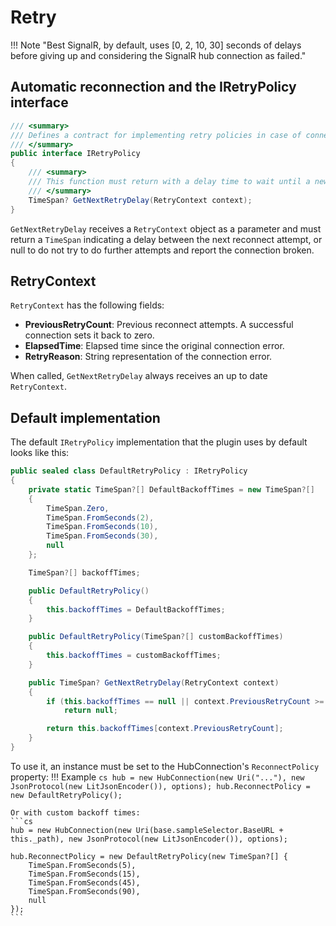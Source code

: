 # Retry

!!! Note "Best SignalR, by default, uses [0, 2, 10, 30] seconds of delays before giving up and considering the SignalR hub connection as failed."

## Automatic reconnection and the IRetryPolicy interface

```cs
/// <summary>
/// Defines a contract for implementing retry policies in case of connection failures.
/// </summary>
public interface IRetryPolicy
{
    /// <summary>
    /// This function must return with a delay time to wait until a new connection attempt, or null to do not do another one.
    /// </summary>
    TimeSpan? GetNextRetryDelay(RetryContext context);
}
```

`GetNextRetryDelay` receives a `RetryContext` object as a parameter and must return a `TimeSpan` indicating a delay between the next reconnect attempt, or null to do not try to do further attempts and report the connection broken.

## RetryContext

`RetryContext` has the following fields:

- **PreviousRetryCount**: Previous reconnect attempts. A successful connection sets it back to zero.
- **ElapsedTime**: Elapsed time since the original connection error.
- **RetryReason**: String representation of the connection error.

When called, `GetNextRetryDelay` always receives an up to date `RetryContext`.

## Default implementation

The default `IRetryPolicy` implementation that the plugin uses by default looks like this:
```cs title="The Default Retry Policy"
public sealed class DefaultRetryPolicy : IRetryPolicy
{
    private static TimeSpan?[] DefaultBackoffTimes = new TimeSpan?[]
    {
        TimeSpan.Zero,
        TimeSpan.FromSeconds(2),
        TimeSpan.FromSeconds(10),
        TimeSpan.FromSeconds(30),
        null
    };

    TimeSpan?[] backoffTimes;

    public DefaultRetryPolicy()
    {
        this.backoffTimes = DefaultBackoffTimes;
    }

    public DefaultRetryPolicy(TimeSpan?[] customBackoffTimes)
    {
        this.backoffTimes = customBackoffTimes;
    }

    public TimeSpan? GetNextRetryDelay(RetryContext context)
    {
        if (this.backoffTimes == null || context.PreviousRetryCount >= this.backoffTimes.Length)
            return null;

        return this.backoffTimes[context.PreviousRetryCount];
    }
}
```

To use it, an instance must be set to the HubConnection's `ReconnectPolicy` property:
!!! Example
    ```cs
    hub = new HubConnection(new Uri("..."), new JsonProtocol(new LitJsonEncoder()), options);
    hub.ReconnectPolicy = new DefaultRetryPolicy();
    ```

    Or with custom backoff times:
    ```cs
    hub = new HubConnection(new Uri(base.sampleSelector.BaseURL + this._path), new JsonProtocol(new LitJsonEncoder()), options);

    hub.ReconnectPolicy = new DefaultRetryPolicy(new TimeSpan?[] {
        TimeSpan.FromSeconds(5),
        TimeSpan.FromSeconds(15),
        TimeSpan.FromSeconds(45),
        TimeSpan.FromSeconds(90),
        null
    });
    ```